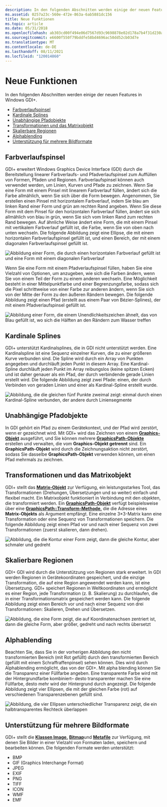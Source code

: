 ```yaml
---
description: In den folgenden Abschnitten werden einige der neuen Features in Windows GDI+.
ms.assetid: 0257a23c-560e-472e-863a-6ab5881dc156
title: Neue Funktionen
ms.topic: article
ms.date: 05/31/2018
ms.openlocfilehash: ab303cd00f494e06d7567d93c9698878e02d178a7b4f31d230a4b47cafe279b8
ms.sourcegitcommit: e6600f550f79bddfe58bd4696ac50dd52cb03d7e
ms.translationtype: MT
ms.contentlocale: de-DE
ms.lasthandoff: 08/11/2021
ms.locfileid: "120014860"
---
```

# <a name="new-features"></a>Neue Funktionen

In den folgenden Abschnitten werden einige der neuen Features in Windows GDI+.

-   [Farbverlaufspinsel](#gradient-brushes)
-   [Kardinale Splines](#cardinal-splines)
-   [Unabhängige Pfadobjekte](#independent-path-objects)
-   [Transformationen und das Matrixobjekt](#transformations-and-the-matrix-object)
-   [Skalierbare Regionen](#scalable-regions)
-   [Alphablending](#alpha-blending)
-   [Unterstützung für mehrere Bildformate](#support-for-multiple-image-formats)

## <a name="gradient-brushes"></a>Farbverlaufspinsel

GDI+ erweitert Windows Graphics Device Interface (GDI) durch die Bereitstellung linearer Farbverlaufs- und Pfadverlaufspinsel zum Auffüllen von Formen, Pfaden und Regionen. Farbverlaufspinsel können auch verwendet werden, um Linien, Kurven und Pfade zu zeichnen. Wenn Sie eine Form mit einem Pinsel mit linearem Farbverlauf füllen, ändert sich die Farbe allmählich, wenn Sie sich über die Form bewegen. Angenommen, Sie erstellen einen Pinsel mit horizontalem Farbverlauf, indem Sie blau am linken Rand einer Form und grün am rechten Rand angeben. Wenn Sie diese Form mit dem Pinsel für den horizontalen Farbverlauf füllen, ändert sie sich allmählich von blau in grün, wenn Sie sich vom linken Rand zum rechten Rand bewegen. Auf ähnliche Weise ändert eine Form, die mit einem Pinsel mit vertikalem Farbverlauf gefüllt ist, die Farbe, wenn Sie von oben nach unten wechseln. Die folgende Abbildung zeigt eine Ellipse, die mit einem horizontalen Farbverlaufspinsel gefüllt ist, und einen Bereich, der mit einem diagonalen Farbverlaufspinsel gefüllt ist.

![Abbildung einer Form, die durch einen horizontalen Farbverlauf gefüllt ist und eine Form mit einem diagonalen Farbverlauf](images/aboutgdip01-art01.png)

Wenn Sie eine Form mit einem Pfadverlaufspinsel füllen, haben Sie eine Vielzahl von Optionen, um anzugeben, wie sich die Farben ändern, wenn Sie von einem Teil der Form zu einem anderen wechseln. Eine Möglichkeit besteht in einer Mittelpunktfarbe und einer Begrenzungsfarbe, sodass sich die Pixel schrittweise von einer Farbe zur anderen ändern, wenn Sie sich von der Mitte der Form zu den äußeren Rändern bewegen. Die folgende Abbildung zeigt einen Pfad (erstellt aus einem Paar von Bézier-Splines), der mit einem Pfadverlaufspinsel gefüllt ist.

![Abbildung einer Form, die einem Unendlichkeitszeichen ähnelt, das von Blau gefüllt ist, wo sich die Hälften an den Rändern zum Wasser treffen](images/aboutgdip01-art02.png)

## <a name="cardinal-splines"></a>Kardinale Splines

GDI+ unterstützt Kardinalsplines, die in GDI nicht unterstützt werden. Eine Kardinalspline ist eine Sequenz einzelner Kurven, die zu einer größeren Kurve verbunden sind. Die Spline wird durch ein Array von Punkten angegeben und durchläuft jeden Punkt in diesem Array. Eine Kardinal-Spline durchläuft jeden Punkt im Array reibungslos (keine spitzen Ecken) und ist daher genauer als ein Pfad, der durch verbindende gerade Linien erstellt wird. Die folgende Abbildung zeigt zwei Pfade: einen, der durch Verbinden von geraden Linien und einer als Kardinal-Spline erstellt wurde.

![Abbildung, die die gleichen fünf Punkte zweimal zeigt: einmal durch einen Kardinal-Spline verbunden, der andere durch Liniensegmente](images/aboutgdip01-art03.png)

## <a name="independent-path-objects"></a>Unabhängige Pfadobjekte

In GDI gehört ein Pfad zu einem Gerätekontext, und der Pfad wird zerstört, wenn er gezeichnet wird. Mit GDI+ wird das Zeichnen von einem [**Graphics-Objekt**](/windows/desktop/api/gdiplusgraphics/nl-gdiplusgraphics-graphics) ausgeführt, und Sie können mehrere [**GraphicsPath-Objekte**](/windows/desktop/api/gdipluspath/nl-gdipluspath-graphicspath) erstellen und verwalten, die vom **Graphics-Objekt getrennt** sind. Ein **GraphicsPath-Objekt** wird durch die Zeichnungsaktion nicht zerstört, sodass Sie dasselbe **GraphicsPath-Objekt** verwenden können, um einen Pfad mehrmals zu zeichnen.

## <a name="transformations-and-the-matrix-object"></a>Transformationen und das Matrixobjekt

GDI+ stellt das [**Matrix-Objekt**](/windows/desktop/api/gdiplusmatrix/nl-gdiplusmatrix-matrix) zur Verfügung, ein leistungsstarkes Tool, das Transformationen (Drehungen, Übersetzungen und so weiter) einfach und flexibel macht. Ein Matrixobjekt funktioniert in Verbindung mit den objekten, die transformiert werden. Ein [**GraphicsPath-Objekt**](/windows/desktop/api/gdipluspath/nl-gdipluspath-graphicspath) verfügt beispielsweise über eine [**GraphicsPath::Transform-Methode,**](/windows/desktop/api/Gdipluspath/nf-gdipluspath-graphicspath-transform) die die Adresse eines **Matrix-Objekts** als Argument empfängt. Eine einzelne 3×3-Matrix kann eine Transformation oder eine Sequenz von Transformationen speichern. Die folgende Abbildung zeigt einen Pfad vor und nach einer Sequenz von zwei Transformationen (zuerst skalieren, dann drehen).

![Abbildung, die die Kontur einer Form zeigt, dann die gleiche Kontur, aber schmaler und gedreht](images/aboutgdip01-art04.png)

## <a name="scalable-regions"></a>Skalierbare Regionen

GDI+ GDI wird durch die Unterstützung von Regionen stark erweitert. In GDI werden Regionen in Gerätekoordinaten gespeichert, und die einzige Transformation, die auf eine Region angewendet werden kann, ist eine Übersetzung. GDI+ speichert Regionen in Weltkoordinaten und ermöglicht es einer Region, jede Transformation (z. B. Skalierung) zu durchlaufen, die in einer Transformationsmatrix gespeichert werden kann. Die folgende Abbildung zeigt einen Bereich vor und nach einer Sequenz von drei Transformationen: Skalieren, Drehen und Übersetzen.

![Abbildung, die eine Form zeigt, die auf Koordinatenachsen zentriert ist, dann die gleiche Form, aber größer, gedreht und nach rechts übersetzt](images/aboutgdip01-art05.png)

## <a name="alpha-blending"></a>Alphablending

Beachten Sie, dass Sie in der vorherigen Abbildung den nicht transformierten Bereich (mit Rot gefüllt) durch den transformierten Bereich (gefüllt mit einem Schraffraffenpinsel) sehen können. Dies wird durch Alphablending ermöglicht, das von der GDI+. Mit alpha blending können Sie die Transparenz einer Füllfarbe angeben. Eine transparente Farbe wird mit der Hintergrundfarbe kombiniert– desto transparenter machen Sie eine Füllfarbe, desto mehr wird der Hintergrund durch angezeigt. Die folgende Abbildung zeigt vier Ellipsen, die mit der gleichen Farbe (rot) auf verschiedenen Transparenzebenen gefüllt sind.

![Abbildung, die vier Ellipsen unterschiedlicher Transparenz zeigt, die ein halbtransparentes Rechteck überlappen](images/aboutgdip01-art06.png)

## <a name="support-for-multiple-image-formats"></a>Unterstützung für mehrere Bildformate

GDI+ stellt die [**Klassen Image,**](/windows/desktop/api/gdiplusheaders/nl-gdiplusheaders-image) [**Bitmap**](/windows/desktop/api/gdiplusheaders/nl-gdiplusheaders-bitmap)und [**Metafile**](/windows/desktop/api/gdiplusheaders/nl-gdiplusheaders-metafile) zur Verfügung, mit denen Sie Bilder in einer Vielzahl von Formaten laden, speichern und bearbeiten können. Die folgenden Formate werden unterstützt:

-   BMP
-   GIF (Graphics Interchange Format)
-   JPEG
-   EXIF
-   PNG
-   TIFF
-   ICON
-   WMF
-   EMF

 

 



